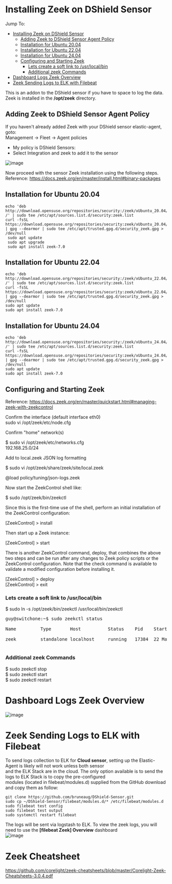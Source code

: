 # Installing Zeek on DShield Sensor
Jump To:
- [Installing Zeek on DShield Sensor](#Installing-Zeek-on-DShield-Sensor)
  - [Adding Zeek to DShield Sensor Agent Policy](#Adding-Zeek-to-DShield-Sensor-Agent-Policy)
  - [Installation for Ubuntu 20.04](#Installation-for-Ubuntu-20\.04)
  - [Installation for Ubuntu 22.04](#Installation-for-Ubuntu-22\.04)
  - [Installation for Ubuntu 24.04](#Installation-for-Ubuntu-24\.04)
  - [Configuring and Starting Zeek](#Configuring-and-Starting-Zeek)
    - [Lets create a soft link to /usr/local/bin](#Lets-create-a-soft-link-to-/usr/local/bin)
    - [Additional zeek Commands](#Additional-zeek-Commands)
- [Dashboard Logs Zeek Overview](#Dashboard-Logs-Zeek-Overview)
- [Zeek Sending Logs to ELK with Filebeat](#Zeek-Sending-Logs-to-ELK-with-Filebeat)

This is an addon to the DShield sensor if you have to space to log the data. Zeek is installed in the **/opt/zeek** directory.<br>

## Adding Zeek to DShield Sensor Agent Policy

If you haven't already added Zeek with your DShield sensor elastic-agent, goto:<br>
Management -> Fleet -> Agent policies<br>

* My policy is DShield Sensors:<br>
* Select Integration and zeek to add it to the sensor<br>

![image](https://github.com/bruneaug/DShield-SIEM/assets/48228401/34c22e6c-ea2b-4e50-8b4c-fde0745dc9ed)

Now proceed with the sensor Zeek installation using the following steps.<br>
Reference: https://docs.zeek.org/en/master/install.html#binary-packages
## Installation for Ubuntu 20.04
````
echo 'deb http://download.opensuse.org/repositories/security:/zeek/xUbuntu_20.04/ /' | sudo tee /etc/apt/sources.list.d/security:zeek.list
curl -fsSL https://download.opensuse.org/repositories/security:zeek/xUbuntu_20.04/Release.key | gpg --dearmor | sudo tee /etc/apt/trusted.gpg.d/security_zeek.gpg > /dev/null
 sudo apt update
 sudo apt upgrade
 sudo apt install zeek-7.0
````
## Installation for Ubuntu 22.04
````
echo 'deb http://download.opensuse.org/repositories/security:/zeek/xUbuntu_22.04/ /' | sudo tee /etc/apt/sources.list.d/security:zeek.list
curl -fsSL https://download.opensuse.org/repositories/security:zeek/xUbuntu_22.04/Release.key | gpg --dearmor | sudo tee /etc/apt/trusted.gpg.d/security_zeek.gpg > /dev/null
sudo apt update
sudo apt install zeek-7.0
````
## Installation for Ubuntu 24.04
````
echo 'deb http://download.opensuse.org/repositories/security:/zeek/xUbuntu_24.04/ /' | sudo tee /etc/apt/sources.list.d/security:zeek.list
curl -fsSL https://download.opensuse.org/repositories/security:zeek/xUbuntu_24.04/Release.key | gpg --dearmor | sudo tee /etc/apt/trusted.gpg.d/security_zeek.gpg > /dev/null
sudo apt update
sudo apt install zeek-7.0
````

## Configuring and Starting Zeek

Reference: https://docs.zeek.org/en/master/quickstart.html#managing-zeek-with-zeekcontrol

Confirm the interface (default interface eth0)<br>
sudo vi /opt/zeek/etc/node.cfg<br>

Confirm "home" network(s)<br>

$ sudo vi /opt/zeek/etc/networks.cfg<br>
192.168.25.0/24<br>

Add to local.zeek JSON log formatting<br>

$ sudo vi /opt/zeek/share/zeek/site/local.zeek<br>

@load policy/tuning/json-logs.zeek<br>

 Now start the ZeekControl shell like:<br>

$ sudo /opt/zeek/bin/zeekctl<br>

Since this is the first-time use of the shell, perform an initial installation of the ZeekControl configuration:<br>

[ZeekControl] > install<br>

Then start up a Zeek instance:<br>

[ZeekControl] > start<br>

There is another ZeekControl command, deploy, that combines the above two steps and can be run after any changes to Zeek policy scripts or the ZeekControl configuration. Note that the check command is available to validate a modified configuration before installing it.<br>

[ZeekControl] > deploy<br>
[ZeekControl] > exit<br>

### Lets create a soft link to /usr/local/bin

$ sudo ln -s /opt/zeek/bin/zeekctl /usr/local/bin/zeekctl<br>
<pre>
guy@switchone:~$ sudo zeekctl status<br>
Name         Type       Host          Status    Pid    Started<br>
zeek         standalone localhost     running   17384  22 Mar 16:44:04<br>
</pre>

### Additional zeek Commands

$ sudo zeekctl stop<br>
$ sudo zeekctl start<br>
$ sudo zeekctl restart<br>

# Dashboard Logs Zeek Overview

![image](https://github.com/bruneaug/DShield-SIEM/assets/48228401/0aac6ec0-43cd-48ae-be56-991c215613ef)

# Zeek Sending Logs to ELK with Filebeat
To send logs collection to ELK for **Cloud sensor**, setting up the Elastic-Agent is likely will not work unless both sensor<br>
and the ELK Stack are in the cloud. The only option available is to send the logs to ELK Stack is to copy the pre-configured<br>
modules (located in filebeat/modules.d) supplied from the GitHub download and copy them as follow:<br>
````
git clone https://github.com/bruneaug/DShield-Sensor.git
sudo cp ~/DShield-Sensor/filebeat/modules.d/* /etc/filebeat/modules.d
sudo filebeat test config
sudo filebeat test output
sudo systemctl restart filebeat
````
The logs will be sent via logstash to ELK. To view the zeek logs, you will need to use the **[filebeat Zeek] Overview** dashboard<br>
![image](https://github.com/user-attachments/assets/63bacb42-f101-4224-80de-15c051db0c9d)

# Zeek Cheatsheet

https://github.com/corelight/zeek-cheatsheets/blob/master/Corelight-Zeek-Cheatsheets-3.0.4.pdf
